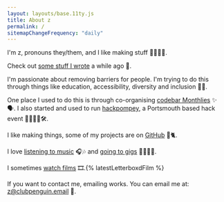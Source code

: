 ```yaml
---
layout: layouts/base.11ty.js
title: About z
permalink: /
sitemapChangeFrequency: "daily"
---
```


I'm z, pronouns they/them, and I like making stuff <span aria-hidden="true">🤹‍♂️🔌🎨</span>.

Check out <a href="/posts">some stuff I wrote</a> a while ago <span aria-hidden="true">📝</span>.

I'm passionate about removing barriers for people. I'm trying to do this through things like education, accessibility, diversity and inclusion <span aria-hidden="true">🚧🚫</span>.

One place I used to do this is through co-organising <a href="https://codebar.io">codebar Monthlies</a> <span aria-hidden="true">✨🗣️</span>. I also started and used to run <a href="https://rosedigital.co.uk/blog/2014/11/24/hackpompey">hackpompey</a>, a Portsmouth based hack event <span aria-hidden="true">👨‍💻👩‍💻🛠️</span>.

I like making things, some of my projects are on <a href="https://github.com/zoetrope69">GitHub</a> <span aria-hidden="true">🐙🐈</span>.

I love <a href="https://www.last.fm/user/zoetrope69">listening to music</a> <span aria-hidden="true">🎧🎶</span> and <a href="https://www.songkick.com/users/zoetrope69">going to gigs</a> <span aria-hidden="true">👩‍🎤🎸🥁</span>.

I sometimes <a href="https://letterboxd.com/zoetrope69/">watch films</a> <span aria-hidden="true">🎞</span>️.{% latestLetterboxdFilm %}

If you want to contact me, emailing works. You can email me at: <a href="mailto:z@clubpenguin.email">z@clubpenguin.email</a> <span aria-hidden="true">📧</span>.
